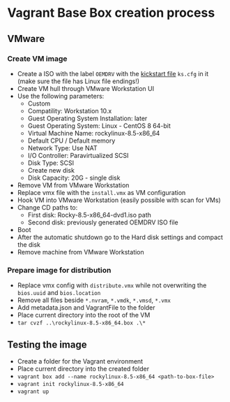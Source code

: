 # Vagrant Base Box creation process

## VMware

### Create VM image

- Create a ISO with the label `OEMDRV` with the [kickstart file](https://git.rockylinux.org/rocky/kickstarts/-/blob/r8/Rocky-8-x86_64-Vagrant.ks) `ks.cfg` in it (make sure the file has Linux file endings!)
- Create VM hull through VMware Workstation UI
- Use the following parameters:
  - Custom
  - Compatility: Workstation 10.x
  - Guest Operating System Installation: later
  - Guest Operating System: Linux - CentOS 8 64-bit
  - Virtual Machine Name: rockylinux-8.5-x86_64
  - Default CPU / Default memory
  - Network Type: Use NAT
  - I/O Controller: Paravirtualized SCSI
  - Disk Type: SCSI
  - Create new disk
  - Disk Capacity: 20G - single disk
- Remove VM from VMware Workstation
- Replace vmx file with the `install.vmx` as VM configuration
- Hook VM into VMware Workstation (easily possible with scan for VMs)
- Change CD paths to:
  - First disk: Rocky-8.5-x86_64-dvd1.iso path
  - Second disk: previously generated OEMDRV ISO file
- Boot
- After the automatic shutdown go to the Hard disk settings and compact the disk
- Remove machine from VMware Workstation

### Prepare image for distribution

- Replace vmx config with `distribute.vmx` while not overwriting the `bios.uuid` and `bios.location`
- Remove all files beside `*.nvram`, `*.vmdk`, `*.vmsd`, `*.vmx`
- Add metadata.json and VagrantFile to the folder
- Place current directory into the root of the VM
- `tar cvzf ..\rockylinux-8.5-x86_64.box .\*`

## Testing the image

- Create a folder for the Vagrant environment
- Place current directory into the created folder
- `vagrant box add --name rockylinux-8.5-x86_64 <path-to-box-file>`
- `vagrant init rockylinux-8.5-x86_64`
- `vagrant up`

